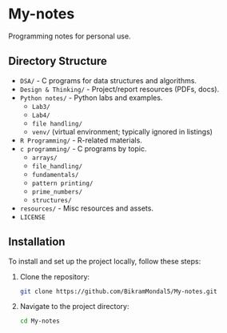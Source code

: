 # My-notes

Programming notes for personal use.

## Directory Structure

- `DSA/` - C programs for data structures and algorithms.
- `Design & Thinking/` - Project/report resources (PDFs, docs).
- `Python notes/` - Python labs and examples.
  - `Lab3/`
  - `Lab4/`
  - `file handling/`
  - `venv/` (virtual environment; typically ignored in listings)
- `R Programming/` - R-related materials.
- `c programming/` - C programs by topic.
  - `arrays/`
  - `file_handling/`
  - `fundamentals/`
  - `pattern printing/`
  - `prime_numbers/`
  - `structures/`
- `resources/` - Misc resources and assets.
- `LICENSE`

## Installation

To install and set up the project locally, follow these steps:

1. Clone the repository:
   ```bash
   git clone https://github.com/BikramMondal5/My-notes.git
   ```

2. Navigate to the project directory:
   ```bash
   cd My-notes
   ```


